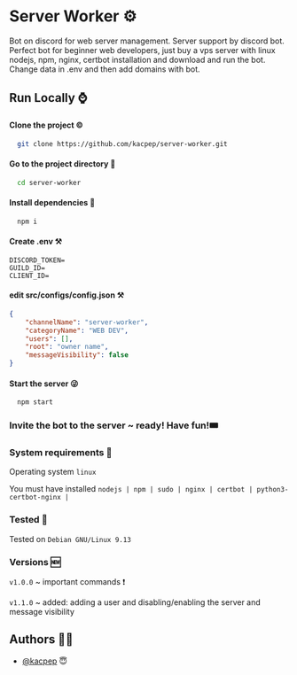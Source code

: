 # Server Worker ⚙️

Bot on discord for web server management. 
Server support by discord bot. Perfect bot for
beginner web developers, just buy a vps server
with linux nodejs, npm, nginx, certbot installation
and download and run the bot. Change data in .env 
and then add domains with bot.

## Run Locally ⌚

#### Clone the project ©️

```bash
  git clone https://github.com/kacpep/server-worker.git
```

#### Go to the project directory 🔮

```bash
  cd server-worker
```

#### Install dependencies 🙏

```bash
  npm i
```

#### Create .env ⚒️

```env
DISCORD_TOKEN=
GUILD_ID=
CLIENT_ID=
```

#### edit src/configs/config.json ⚒️

```json
{
	"channelName": "server-worker",
	"categoryName": "WEB DEV",
	"users": [],
	"root": "owner name",
	"messageVisibility": false
}
```

#### Start the server 😜

```bash
  npm start
```

### Invite the bot to the server ~ ready! Have fun!🎟️

### System requirements 💽

Operating system `linux`

You must have installed `nodejs | npm | sudo | nginx | certbot | python3-certbot-nginx | `

### Tested 🐧

Tested on `Debian GNU/Linux 9.13 `

### Versions 🆕

`v1.0.0` ~ important commands ❗


`v1.1.0` ~ added: adding a user and disabling/enabling the server and message visibility


## Authors 👷‍♂️


- [@kacpep](https://www.github.com/kacpep) 😇
